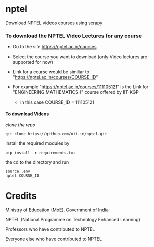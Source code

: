 # nptel
Download NPTEL videos courses using scrapy

### To download the NPTEL Video Lectures for any course


* Go to the site https://nptel.ac.in/courses

* Select the course you want to download (only Video lectures are supported for now)

* Link for a course would be similiar to "https://nptel.ac.in/courses/COURSE_ID"

* For example "https://nptel.ac.in/courses/111105121" is the Link for "ENGINEERING MATHEMATICS-I"
 course offered by IIT-KGP 
  * in this case COURSE_ID = 111105121


#### To download Videos

*clone the repo*

```
git clone https://github.com/nit-in/nptel.git
```

install the required modules by

```
pip install -r requirements.txt
```


the cd to the directory and run 

```
source .env
nptel COURSE_ID
```
# Credits
Ministry of Education (MoE), Government of India

NPTEL (National Programme on Technology Enhanced Learning)

Professors who have contributed to NPTEL

Everyone else who have contributed to NPTEL
